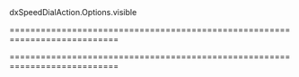 <!--id-->dxSpeedDialAction.Options.visible<!--/id-->
===========================================================================
<!--hidden--><!--/hidden-->
===========================================================================

